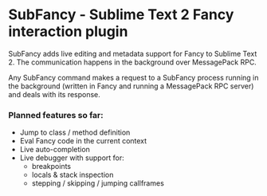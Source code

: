 # SubFancy - Sublime Text 2 Fancy interaction plugin

SubFancy adds live editing and metadata support for Fancy to Sublime Text 2.
The communication happens in the background over MessagePack RPC.

Any SubFancy command makes a request to a SubFancy process running in the background (written in Fancy and running a MessagePack RPC server) and deals with its response.

### Planned features so far:

* Jump to class / method definition
* Eval Fancy code in the current context
* Live auto-completion
* Live debugger with support for:
    * breakpoints
    * locals & stack inspection
    * stepping / skipping / jumping callframes